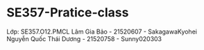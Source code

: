 ﻿# SE357-Pratice-class

Lớp: SE357.O12.PMCL
Lâm Gia Bảo - 21520607 - SakagawaKyohei<br/>
Nguyễn Quốc Thái Dương - 21520758 - Sunny020303
